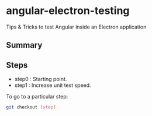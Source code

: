 # angular-electron-testing
Tips & Tricks to test Angular inside an Electron application

## Summary

## Steps

* step0  : Starting point.
* step1  : Increase unit test speed.

To go to a particular step:

```sh
git checkout [step]
```
